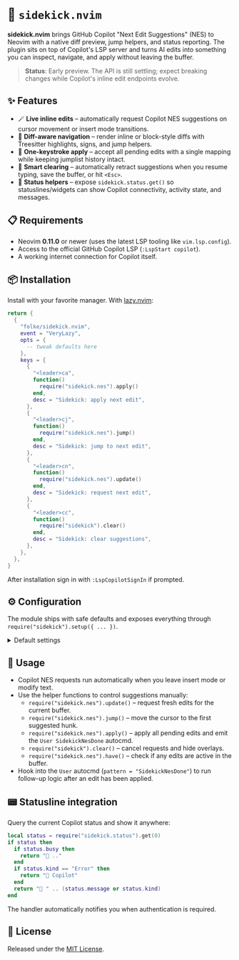 # 🤖 `sidekick.nvim`

**sidekick.nvim** brings GitHub Copilot "Next Edit Suggestions" (NES) to Neovim with a
native diff preview, jump helpers, and status reporting. The plugin sits on top of
Copilot's LSP server and turns AI edits into something you can inspect, navigate, and
apply without leaving the buffer.

> **Status**: Early preview. The API is still settling; expect breaking changes while
> Copilot's inline edit endpoints evolve.

## ✨ Features

- 🪄 **Live inline edits** – automatically request Copilot NES suggestions on cursor
  movement or insert mode transitions.
- 🧭 **Diff-aware navigation** – render inline or block-style diffs with Treesitter
  highlights, signs, and jump helpers.
- 🎯 **One-keystroke apply** – accept all pending edits with a single mapping while
  keeping jumplist history intact.
- 🧹 **Smart clearing** – automatically retract suggestions when you resume typing,
  save the buffer, or hit `<Esc>`.
- 📡 **Status helpers** – expose `sidekick.status.get()` so statuslines/widgets can show
  Copilot connectivity, activity state, and messages.

## 📋 Requirements

- Neovim **0.11.0** or newer (uses the latest LSP tooling like `vim.lsp.config`).
- Access to the official GitHub Copilot LSP (`:LspStart copilot`).
- A working internet connection for Copilot itself.

## 📦 Installation

Install with your favorite manager. With [lazy.nvim](https://github.com/folke/lazy.nvim):

```lua
return {
  {
    "folke/sidekick.nvim",
    event = "VeryLazy",
    opts = {
      -- tweak defaults here
    },
    keys = {
      {
        "<leader>ca",
        function()
          require("sidekick.nes").apply()
        end,
        desc = "Sidekick: apply next edit",
      },
      {
        "<leader>cj",
        function()
          require("sidekick.nes").jump()
        end,
        desc = "Sidekick: jump to next edit",
      },
      {
        "<leader>cn",
        function()
          require("sidekick.nes").update()
        end,
        desc = "Sidekick: request next edit",
      },
      {
        "<leader>cc",
        function()
          require("sidekick").clear()
        end,
        desc = "Sidekick: clear suggestions",
      },
    },
  },
}
```

After installation sign in with `:LspCopilotSignIn` if prompted.

## ⚙️ Configuration

The module ships with safe defaults and exposes everything through
`require("sidekick").setup({ ... })`.

<details>
<summary>Default settings</summary>

<!-- config:start -->

```lua
---@class sidekick.Config
local defaults = {
  jump = {
    jumplist = true, -- add an entry to the jumplist
  },
  signs = {
    enabled = true, -- enable signs by default
    add = " ",
    change = " ",
    delete = " ",
  },
  nes = {
    debounce = 100,
    trigger = {
      -- events that trigger sidekick next edit suggestions
      events = { "InsertLeave", "TextChanged", "User SidekickNesDone" },
    },
    clear = {
      -- events that clear the current next edit suggestion
      events = { "TextChangedI", "BufWritePre", "InsertEnter" },
      esc = true, -- clear next edit suggestions when pressing <Esc>
    },
    ---@class sidekick.diff.Opts
    ---@field inline? "words"|"chars"|false Enable inline diffs
    diff = {
      inline = "words",
    },
  },
}
```

<!-- config:end -->

</details>

## 🚀 Usage

- Copilot NES requests run automatically when you leave insert mode or modify text.
- Use the helper functions to control suggestions manually:
  - `require("sidekick.nes").update()` – request fresh edits for the current buffer.
  - `require("sidekick.nes").jump()` – move the cursor to the first suggested hunk.
  - `require("sidekick.nes").apply()` – apply all pending edits and emit the
    `User SidekickNesDone` autocmd.
  - `require("sidekick").clear()` – cancel requests and hide overlays.
  - `require("sidekick.nes").have()` – check if any edits are active in the buffer.
- Hook into the `User` autocmd (`pattern = "SidekickNesDone"`) to run follow-up logic
  after an edit has been applied.

## 📟 Statusline integration

Query the current Copilot status and show it anywhere:

```lua
local status = require("sidekick.status").get(0)
if status then
  if status.busy then
    return " .."
  end
  if status.kind == "Error" then
    return " Copilot"
  end
  return " " .. (status.message or status.kind)
end
```

The handler automatically notifies you when authentication is required.

## 📄 License

Released under the [MIT License](LICENSE).
